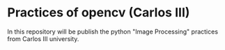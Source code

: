 # Practices of opencv (Carlos III)
In this repository will be publish the python "Image Processing" practices from Carlos III university.
